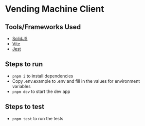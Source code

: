 # Vending Machine Client

## Tools/Frameworks Used
- [SolidJS](https://solidjs.com/)
- [Vite](https://vitejs.dev/)
- [Jest](https://jestjs.io/)


## Steps to run
- `pnpm i` to install dependencies
- Copy .env.example to .env and fill in the values for environment variables
- `pnpm dev` to start the dev app


## Steps to test
- `pnpm test` to run the tests
